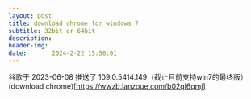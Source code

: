 ```yaml
---
layout: post
title: download chrome for windows 7
subtitle: 32bit or 64bit
description: 
header-img: 
date: 		2024-2-22 15:50:01 
---
```

谷歌于 2023-06-08 推送了 109.0.5414.149（截止目前支持win7的最终版）
(download chrome)[https://wwzb.lanzoue.com/b02ql6qmj]